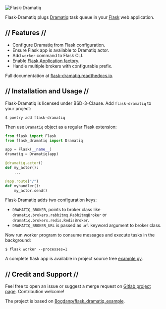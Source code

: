![Flask-Dramatiq](https://gitlab.com/bersace/flask-dramatiq/raw/master/docs/logo-horizontal.png?inline=false)

Flask-Dramatiq plugs [Dramatiq](https://dramatiq.io) task queue in your
[Flask](https://flask.pocoo.org) web application.

## // Features // 

- Configure Dramatiq from Flask configuration.
- Ensure Flask app is available to Dramatiq actor.
- Add `worker` command to Flask CLI.
- Enable [Flask Application factory](http://flask.pocoo.org/docs/dev/tutorial/factory/).
- Handle multiple brokers with configurable prefix.

Full documentation at
[flask-dramatiq.readthedocs.io](https://flask-dramatiq.readthedocs.io).


## // Installation and Usage //

Flask-Dramatiq is licensed under BSD-3-Clause. Add `flask-dramatiq` to your
project:

``` console
$ poetry add flask-dramatiq
```

Then use `Dramatiq` object as a regular Flask extension:

``` python
from flask import Flask
from flask_dramatiq import Dramatiq

app = Flask(__name__)
dramatiq = Dramatiq(app)

@dramatiq.actor()
def my_actor():
    ...

@app.route("/")
def myhandler():
    my_actor.send()
```

Flask-Dramatiq adds two configuration keys:

- `DRAMATIQ_BROKER`, points to broker class like
  `dramatiq.brokers.rabbitmq.RabbitmqBroker` or
  `dramatiq.brokers.redis.RedisBroker`.
- `DRAMATIQ_BROKER_URL` is passed as `url` keyword argument to broker class.

Now run worker program to consume messages and execute tasks in the background:

``` console
$ flask worker --processes=1
```

A complete flask app is available in project source tree
[example.py](https://gitlab.com/bersace/flask-dramatiq/blob/master/example.py).


## // Credit and Support //

Feel free to open an issue or suggest a merge request on [Gitlab project
page](https://gitlab.com/bersace/flask-dramatiq). Contribution welcome!

The project is based on
[Bogdanp/flask_dramatiq_example](https://github.com/Bogdanp/flask_dramatiq_example).
